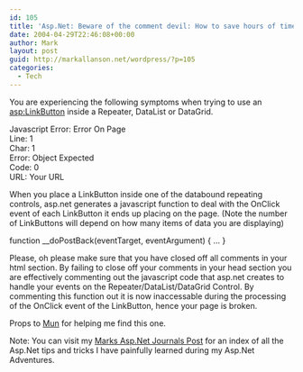 ```yaml
---
id: 105
title: 'Asp.Net: Beware of the comment devil: How to save hours of time'
date: 2004-04-29T22:46:08+00:00
author: Mark
layout: post
guid: http://markallanson.net/wordpress/?p=105
categories:
  - Tech
---
```

You are experiencing the following symptoms when trying to use an <asp:LinkButton> inside a Repeater, DataList or DataGrid.

<div>
  Javascript Error: Error On Page<br /> Line: 1<br /> Char: 1<br /> Error: Object Expected<br /> Code: 0<br /> URL: Your URL
</div>

When you place a LinkButton inside one of the databound repeating controls, asp.net generates a javascript function to deal with the OnClick event of each LinkButton it ends up placing on the page. (Note the number of LinkButtons will depend on how many items of data you are displaying)

<div>
  function __doPostBack(eventTarget, eventArgument) { &#8230; }
</div>

Please, oh please make sure that you have closed off all comments in your html <head> section. By failing to close off your comments in your head section you are effectively commenting out the javascript code that asp.net creates to handle your events on the Repeater/DataList/DataGrid Control. By commenting this function out it is now inaccessable during the processing of the OnClick event of the LinkButton, hence your page is broken.

Props to [Mun](http://www.munsplace.com "Muns Place") for helping me find this one.

Note: You can visit my [Marks Asp.Net Journals Post](http://www.markallanson.net/archives/000143.html "Mark's Asp.Net Journals") for an index of all the Asp.Net tips and tricks I have painfully learned during my Asp.Net Adventures.
